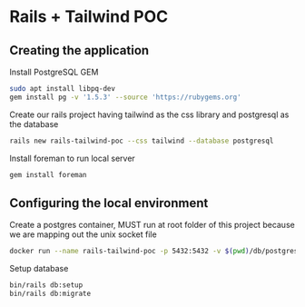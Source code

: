 # Rails + Tailwind POC

## Creating the application

Install PostgreSQL GEM
```sh
sudo apt install libpq-dev
gem install pg -v '1.5.3' --source 'https://rubygems.org'
```

Create our rails project having tailwind as the css library and postgresql as the database
```sh
rails new rails-tailwind-poc --css tailwind --database postgresql
```

Install foreman to run local server
```sh
gem install foreman
```

## Configuring the local environment

Create a postgres container, MUST run at root folder of this project because we are mapping out the unix socket file
```sh
docker run --name rails-tailwind-poc -p 5432:5432 -v $(pwd)/db/postgresql:/run/postgresql -e POSTGRES_HOST_AUTH_METHOD=trust -e POSTGRES_DB=postgres -e POSTGRES_USER=$(whoami) -e POSTGRES_PASSWORD -d postgres:15.4
```

Setup database
```sh
bin/rails db:setup
bin/rails db:migrate
```
